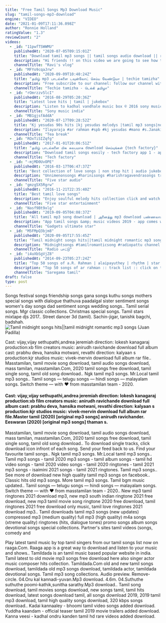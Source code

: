 ```yaml
---
title: "Free Tamil Songs Mp3 Download Music"
slug: "tamil-songs-mp3-download"
engine: "VIDEO"
date: "2021-01-09T17:11:36.098Z"
author: "Ronnie Holland"
ratingValue: "1.3"
reviewCount: "2"
videos:
  - _id: "11pwfTSWWMU"
    publishedAt: "2020-07-05T09:15:01Z"
    title: "Download tamil mp3 songs || tamil songs audio download || ravi&amp;#39;s vlog"
    description: "Hi friends !! on this video we are going to see how to download tamil mp3 audio songs. Its very easy to download on google. Watch my video fully. Do not"
    channelTitle: "Ravi's vlog"
  - _id: "MFYo9cqaJrw"
    publishedAt: "2020-09-09T10:40:24Z"
    title: "தமிழ் mp3 பாடல்களை டவுன்லோட் செய்ய வேண்டுமா | techie tamizha"
    description: "Free subscribe to our channel: follow our channel with socialmedias: instragam▷ twitter▷ subscribe"
    channelTitle: "Techie tamizha - டெக்கி தமிழா"
  - _id: "rOmrzzv5lcI"
    publishedAt: "2016-08-29T05:20:36Z"
    title: "Latest love hits | tamil | jukebox"
    description: "Listen to kadhal vandhale music box © 2016 sony music entertainment india pvt. Ltd. Subscribe: vevo"
    channelTitle: "Sony music india"
  - _id: "MB1gjsfAddA"
    publishedAt: "2020-07-17T09:28:52Z"
    title: "Kj yesudas 90s hits |kj yesudas melodys |tamil mp3 songs|nonstop tamil hits |ilayaraja |ar rahman |"
    description: "Ilayaraja #ar rahman #spb #kj yesudas #mano #s.Janaki #ks chitra #hariharan #ilayaraja 80s##ar rahman 90s#tamil love songs#tamil mp3 song!"
    channelTitle: "Tea break"
  - _id: "ROxTiSIZqfg"
    publishedAt: "2017-01-01T20:06:51Z"
    title: "தமிழ் பாடல்களை மிக சுலபமாக download செய்யுங்கள் {tech factory}"
    description: "Download tamil songs easily - tech factory app 1 - app2"
    channelTitle: "Tech factory"
  - _id: "-mjMD0UvOPE"
    publishedAt: "2016-03-17T06:47:37Z"
    title: "Best collection of love songs | non stop hit | audio jukebox"
    description: "Unnimenonsongs #harinisongs #harishragavendrasongs track list 1.Kurukku siruthvalea @ 00:06 mudhalvan hariharan, mahalakshmi a.R. Rahman 2."
    channelTitle: "Five star audio"
  - _id: "gmzg5X5Rgrw"
    publishedAt: "2016-11-21T22:35:40Z"
    title: "Best tamil love songs"
    description: "Enjoy soulful melody hits collection click and watch 1.Singer special mano super hit evergreen | audio jukebox - 2.Kaadhali"
    channelTitle: "Five star entertainment"
  - _id: "Nasf9Bt9xlg"
    publishedAt: "2019-09-05T04:08:37Z"
    title: "All tamil mp3 song download | அனைத்து mp3 download பண்ணலாம்"
    description: "App tamil songs &amp; music videos 2019 - app comes with the finest collection of new, top, old"
    channelTitle: "Gadgets ultimate star"
  - _id: "M5FMpQ3bjm8"
    publishedAt: "2020-09-05T17:55:45Z"
    title: "Tamil midnight songs hits||tamil midnight romantic mp3 songs"
    description: "Midnightsongs #tamilromanticsong #radiopattu channel subscribe link"
    channelTitle: "Radio பாட்டு"
  - _id: "i4uXbSgVjZ8"
    publishedAt: "2014-09-23T05:27:24Z"
    title: "Top 50 songs of a.R. Rahman | alaipayuthey | rhythm | star | one stop jukebox | tamil | hd songs"
    description: "Top 50 songs of ar rahman :: track list :: click on the below mentioned timings to listen your favorite song. 00:10 snehidhane 04:53 konjum mainaakkale"
    channelTitle: "Saregama tamil"
draft: false
type: post
---
```


Songs festival songs friendship songs gana songs kuthu songs mothers special songs with dialogue thathuva paadalgal sister sentiment songs women&#39;s day songs dad sentiment songs wedding songs.. Tamil serial songs. Mgr classic collections. Christmas special songs. Tamil stars mixtape djs 2017.. Street dancer 3d (tamil). Sachin-jigar, tanishk bagchi, badshah.
![Tamil midnight songs hits||tamil midnight romantic mp3 songs (Juan Padilla)](https://i.ytimg.com/vi/M5FMpQ3bjm8/hqdefault.jpg "Tamil midnight songs hits||tamil midnight romantic mp3 songs (Alvin Greene)")

Cast: vijay,vijay sethupathi,andrea jeremiah direction: lokesh kanagaraj production:xb film creators music: anirudh ravichande download full album cast: prabhu deva, hansika motwani, revathi direction: kalyaan s production:kjr studios music: vivek-mervin download full album rar file.. Masstamilan, tamil movie song download, tamil audio songs download, mass tamilan, masstamilan.Com, 2020 tamil songs free download, tamil single song, tamil old song download.. Ngk tamil mp3 songs. Mr.Local tamil mp3 songs.. Tamil songs — telugu songs — hindi songs — malayalam songs. Switch theme — with ♥ from masstamilan team - 2020.
<!--inArticleAds-->

<!--galleryOne-->

#### Cast: vijay,vijay sethupathi,andrea jeremiah direction: lokesh kanagaraj production:xb film creators music: anirudh ravichande download full album cast: prabhu deva, hansika motwani, revathi direction: kalyaan s production:kjr studios music: vivek-mervin download full album rar file.Master tamil (2020) [original mp3 songs] anirudh ravichander. Eeswaran (2020) [original mp3 songs] thaman s.
<!--inArticleAds-->

<!--galleryTwo-->

Masstamilan, tamil movie song download, tamil audio songs download, mass tamilan, masstamilan.Com, 2020 tamil songs free download, tamil single song, tamil old song download.. To download single tracks, click download icon infront of each song. Send your feed back to us. Find your favourite tamil songs.. Ngk tamil mp3 songs. Mr.Local tamil mp3 songs.. Tamil mp3 songs - tamil 2020 mp3 songs - tamil album songs - tamil hd video songs - tamil 2020 video songs - tamil 2020 ringtones - tamil 2021 mp3 songs - isaimini 2021 songs - tamil 2021 ringtones. Tamil mp3 songs.. See more of download new high quality tamil mp3 songs on facebook.. Classic hits old mp3 songs. More tamil mp3 songs. Tamil bgm music updated.. Tamil songs — telugu songs — hindi songs — malayalam songs. Switch theme — with ♥ from masstamilan team - 2020.. New mp3 tamil ringtones 2021 download mp3, new mp3 south indian ringtone 2021 free download, new mp3 tamil movie song ringtone 2020 free download, tamil ringtones 2021 free download only music, tamil love ringtones 2021 download mp3.. Tamil downloads tamil mp3 songs (new updates) compressed mp3 (medium quality) full mp3 (high quality) m4a songs (xtreme quality) ringtones (hits, dialogue tones) promo songs album songs devotional songs special collections. Partner&#39;s sites tamil videos (songs, comedy and
<!--galleryThree-->

Play latest tamil music by top tamil singers from our tamil songs list now on raaga.Com. Raaga app is a great way to download and listen to your music and shows.. Tamildada is an tamil music based popular website in india. Tamil latest to old movie mp3 songs free download here also singer actor music composer hits collection. Tamildada.Com old and new tamil songs download, tamildada old mp3 songs download, tamildada actor, tamildada devotional songs. Tamil mp3 song collections. Audio preview. Remove-circle. 04.Oru kal kannadi-yuvan.Mp3 download. 4.6m. 04.Suthuthe suthuthe poomi-kathik,sunitha sarathy.Mp3 download.. Tamil song download, tamil movies songs download, new songs tamil, tamil hits download, latest songs download tamil, all songs download 2019, 2019 tamil mp3 download, tamil high quality songs download, 320 kbps songs download.. Kadai kannaaley - bhoomi tamil video songs added download. Yuddha kaandam - official teaser tamil 2019 movie trailers added download. Kanna veesi - kadhal ondru kanden tamil hd rare videos added download.
